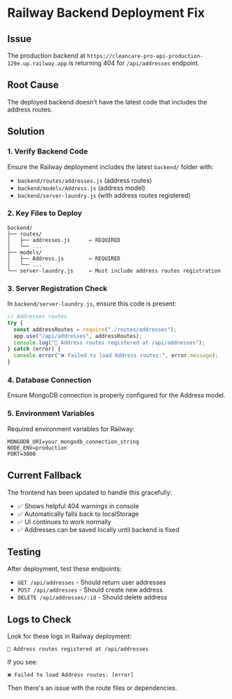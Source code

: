 # Railway Backend Deployment Fix

## Issue
The production backend at `https://cleancare-pro-api-production-129e.up.railway.app` is returning 404 for `/api/addresses` endpoint.

## Root Cause
The deployed backend doesn't have the latest code that includes the address routes.

## Solution

### 1. Verify Backend Code
Ensure the Railway deployment includes the latest `backend/` folder with:
- `backend/routes/addresses.js` (address routes)
- `backend/models/Address.js` (address model)
- `backend/server-laundry.js` (with address routes registered)

### 2. Key Files to Deploy
```
backend/
├── routes/
│   ├── addresses.js      ← REQUIRED
│   └── ...
├── models/
│   ├── Address.js        ← REQUIRED
│   └── ...
└── server-laundry.js     ← Must include address routes registration
```

### 3. Server Registration Check
In `backend/server-laundry.js`, ensure this code is present:
```javascript
// Addresses routes
try {
  const addressRoutes = require("./routes/addresses");
  app.use("/api/addresses", addressRoutes);
  console.log("🔗 Address routes registered at /api/addresses");
} catch (error) {
  console.error("❌ Failed to load Address routes:", error.message);
}
```

### 4. Database Connection
Ensure MongoDB connection is properly configured for the Address model.

### 5. Environment Variables
Required environment variables for Railway:
```
MONGODB_URI=your_mongodb_connection_string
NODE_ENV=production
PORT=3000
```

## Current Fallback
The frontend has been updated to handle this gracefully:
- ✅ Shows helpful 404 warnings in console
- ✅ Automatically falls back to localStorage
- ✅ UI continues to work normally
- ✅ Addresses can be saved locally until backend is fixed

## Testing
After deployment, test these endpoints:
- `GET /api/addresses` - Should return user addresses
- `POST /api/addresses` - Should create new address
- `DELETE /api/addresses/:id` - Should delete address

## Logs to Check
Look for these logs in Railway deployment:
```
🔗 Address routes registered at /api/addresses
```

If you see:
```
❌ Failed to load Address routes: [error]
```
Then there's an issue with the route files or dependencies.
